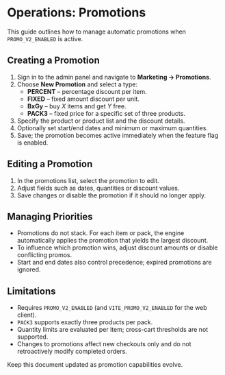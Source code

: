 # Operations: Promotions

This guide outlines how to manage automatic promotions when `PROMO_V2_ENABLED` is active.

## Creating a Promotion

1. Sign in to the admin panel and navigate to **Marketing → Promotions**.
2. Choose **New Promotion** and select a type:
   - **PERCENT** – percentage discount per item.
   - **FIXED** – fixed amount discount per unit.
   - **BxGy** – buy *X* items and get *Y* free.
   - **PACK3** – fixed price for a specific set of three products.
3. Specify the product or product list and the discount details.
4. Optionally set start/end dates and minimum or maximum quantities.
5. Save; the promotion becomes active immediately when the feature flag is enabled.

## Editing a Promotion

1. In the promotions list, select the promotion to edit.
2. Adjust fields such as dates, quantities or discount values.
3. Save changes or disable the promotion if it should no longer apply.

## Managing Priorities

- Promotions do not stack. For each item or pack, the engine automatically applies the promotion that yields the largest discount.
- To influence which promotion wins, adjust discount amounts or disable conflicting promos.
- Start and end dates also control precedence; expired promotions are ignored.

## Limitations

- Requires `PROMO_V2_ENABLED` (and `VITE_PROMO_V2_ENABLED` for the web client).
- `PACK3` supports exactly three products per pack.
- Quantity limits are evaluated per item; cross-cart thresholds are not supported.
- Changes to promotions affect new checkouts only and do not retroactively modify completed orders.

Keep this document updated as promotion capabilities evolve.
